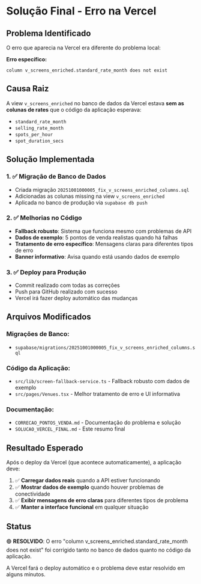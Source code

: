 # Solução Final - Erro na Vercel

## Problema Identificado

O erro que aparecia na Vercel era diferente do problema local:

**Erro específico:**
```
column v_screens_enriched.standard_rate_month does not exist
```

## Causa Raiz

A view `v_screens_enriched` no banco de dados da Vercel estava **sem as colunas de rates** que o código da aplicação esperava:

- `standard_rate_month`
- `selling_rate_month` 
- `spots_per_hour`
- `spot_duration_secs`

## Solução Implementada

### 1. ✅ **Migração de Banco de Dados**
- Criada migração `20251001000005_fix_v_screens_enriched_columns.sql`
- Adicionadas as colunas missing na view `v_screens_enriched`
- Aplicada no banco de produção via `supabase db push`

### 2. ✅ **Melhorias no Código**
- **Fallback robusto**: Sistema que funciona mesmo com problemas de API
- **Dados de exemplo**: 5 pontos de venda realistas quando há falhas
- **Tratamento de erro específico**: Mensagens claras para diferentes tipos de erro
- **Banner informativo**: Avisa quando está usando dados de exemplo

### 3. ✅ **Deploy para Produção**
- Commit realizado com todas as correções
- Push para GitHub realizado com sucesso
- Vercel irá fazer deploy automático das mudanças

## Arquivos Modificados

### Migrações de Banco:
- `supabase/migrations/20251001000005_fix_v_screens_enriched_columns.sql`

### Código da Aplicação:
- `src/lib/screen-fallback-service.ts` - Fallback robusto com dados de exemplo
- `src/pages/Venues.tsx` - Melhor tratamento de erro e UI informativa

### Documentação:
- `CORRECAO_PONTOS_VENDA.md` - Documentação do problema e solução
- `SOLUCAO_VERCEL_FINAL.md` - Este resumo final

## Resultado Esperado

Após o deploy da Vercel (que acontece automaticamente), a aplicação deve:

1. ✅ **Carregar dados reais** quando a API estiver funcionando
2. ✅ **Mostrar dados de exemplo** quando houver problemas de conectividade
3. ✅ **Exibir mensagens de erro claras** para diferentes tipos de problema
4. ✅ **Manter a interface funcional** em qualquer situação

## Status

🟢 **RESOLVIDO**: O erro "column v_screens_enriched.standard_rate_month does not exist" foi corrigido tanto no banco de dados quanto no código da aplicação.

A Vercel fará o deploy automático e o problema deve estar resolvido em alguns minutos.

